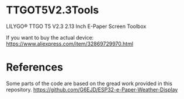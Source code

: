 # TTGOT5V2.3Tools
LILYGO® TTGO T5 V2.3 2.13 Inch E-Paper Screen Toolbox

If you want to buy the actual device:
https://www.aliexpress.com/item/32869729970.html

# References

Some parts of the code are based on the gread work provided in this repository.
https://github.com/G6EJD/ESP32-e-Paper-Weather-Display
